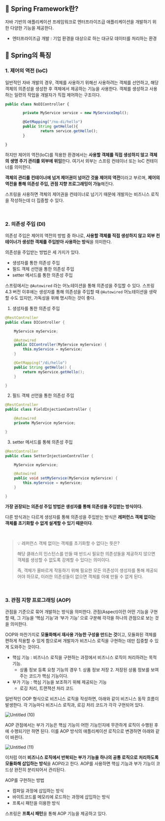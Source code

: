 ## :dizzy: Spring Framework란?

자바 기반의 애플리케이션 프레임워크로 엔터프라이즈급 애플리케이션을 개발하기 위한 다양한 기능을 제공한다. 

- 엔터프라이즈급 개발 : 기업 환경을 대상으로 하는 대규모 데이터를 처리하는 환경

## :dizzy: Spring의 특징

### 1. 제어의 역전 (IoC)

일반적인 자바 개발의 경우, 객체를 사용하기 위해선 사용하려는 객체를 선언하고, 해당 객체의 의존성을 생성한 후 객체에서 제공하는 기능을 사용한다. 객체를 생성하고 사용하는 일련의 작업을 개발자가 직접 제어하는 구조이다.

```jsx
public class NoDIController {

		private MyService service = new MyServiceImpl();

		@GetMapping("/no-di/hello")
		public String getHello(){
				return service.getHello();
		}

}
```

하지만 제어의 역전(IoC)를 적용한 환경에서는 **사용할 객체를 직접 생성하지 않고 객체의 생명 주기 관리를 외부에 위임**한다. 여기서 외부는 스프링 컨테이너 또는 IoC 컨테이너를 의미한다. 

**객체의 관리를 컨테이너에 넘겨 제어권이 넘어간 것을 제어의 역전**이라고 부르며, **제어의 역전을 통해 의존성 주입, 관점 지향 프로그래밍이 가능**해진다.

스프링을 사용하면 객체의 제어권을 컨테이너로 넘기기 때문에 개발자는 비즈니스 로직을 작성하는데 더 집중할 수 있다.

<br/>

### 2. 의존성 주입 (DI)

의존성 주입은 제어의 역전의 방법 중 하나로, **사용할 객체를 직접 생성하지 않고 외부 컨테이너가 생성한 객체를 주입받아 사용하는 방식**을 의미한다.

의존성을 주입받는 방법은 세 가지가 있다.

- 생성자를 통한 의존성 주입
- 필드 객체 선언을 통한 의존성 주입
- setter 메서드를 통한 의존성 주입

스프링에서는 `@Autowired` 라는 어노테이션을 통해 의존성을 주입할 수 있다. 스프링 4.3 버전 이후에는 생성자를 통해 의존성을 주입할 때 `@Autowired` 어노테이션을 생략할 수도 있지만, 가독성을 위해 명시하는 것이 좋다.

1. 생성자를 통한 의존성 주입

```java
@RestController
public class DIController {

    MyService myService;

    @Autowired
    public DIController(MyService myService) {
        this.myService = myService;
    }

    @GetMapping("/di/hello")
    public String getHello() {
        return myService.getHello();
    }

}
```

2. 필드 객체 선언을 통한 의존성 주입

```java
@RestController
public class FieldInjectionController {

    @Autowired
    private MyService myService;

}
```

3. setter 메서드를 통해 의존성 주입

```java
@RestController
public class SetterInjectionController {

    MyService myService;

    @Autowired
    public void setMyService(MyService myService) {
        this.myService = myService;
    }

}
```

**가장 권장되는 의존성 주입 방법은 생성자를 통해 의존성을 주입받는 방식이다.**

다른 방식과는 다르게 생성자를 통해 의존성을 주입받는 방식은 **레퍼런스 객체 없이는 객체를 초기화할 수 없게 설계할 수 있기 때문이다**. 

<br/>

> 💡 레퍼런스 객체 없이는 객체를 초기화할 수 없다는 뜻은?
> 
> 해당 클래스의 인스턴스를 만들 때 반드시 필요한 의존성들을 제공하지 않으면 객체를 생성할 수 없도록 강제할 수 있다는 의미이다.
>
> 즉, 객체가 올바르게 작동하기 위해 필요한 모든 의존성이 생성자를 통해 제공되어야 하므로, 이러한 의존성들이 없으면 객체를 아예 만들 수 없게 된다.

<br/>

### 3. 관점 지향 프로그래밍 (AOP)

관점을 기준으로 묶어 개발하는 방식을 의미한다. 관점(Aspect)이란 어떤 기능을 구현할 때, 그 기능을 ‘핵심 기능’과 ‘부가 기능’ 으로 구분해 각각을 하나의 관점으로 보는 것을 의미한다.

OOP와 마찬가지로 **모듈화해서 재사용 가능한 구성을 만드는 것**이고, 모듈화된 객체를 편하게 적용할 수 있게 함으로써 개발자가 비즈니스 로직을 구현하는 데만 집중할 수 있게 도와주는 것이다.

- 핵심 기능 : 비즈니스 로직을 구현하는 과정에서 비즈니스 로직이 처리하려는 목적 기능.
    - 상품 정보 등록 요청 기능의 경우 1. 상품 정보 저장 2. 저장된 상품 정보를 보여주는 코드가 핵심 기능이다.
- 부가 기능 : 핵심 기능을 보조하기 위해 제공되는 기능
    - 로깅 처리, 트랜잭션 처리 코드

일반적인 OOP 형식으로 비즈니스 로직을 작성하면, 아래와 같이 비즈니스 동작 흐름이 발생한다. 각 기능마다 비즈니스 로직과, 로깅 처리 코드가 각각 구현되어 있다.

![Untitled (10)](https://github.com/jxixeun/CSStudy/assets/102013524/c1994c72-8bcc-4243-951f-7575ac0e87cf)

AOP 관점에서는 부가 기능은 핵심 기능이 어떤 기능인지에 무관하게 로직이 수행된 후에 수행되기만 하면 된다. 이를 AOP 방식의 애플리케이션 로직으로 변경하면 아래와 같이 바뀐다. 

![Untitled (11)](https://github.com/jxixeun/CSStudy/assets/102013524/d4ccc657-e055-4937-8dbf-36e92cb9a588)

이처럼 여러 **비즈니스 로직에서 반복되는 부가 기능을 하나의 공통 로직으로 처리하도록 모듈화해 삽입하는 방식**을 AOP라고 한다. AOP를 사용하면 핵심 기능과 부가 기능이 코드상 완전히 분리되어서 관리된다.

AOP를 구현하는 방법

- 컴파일 과정에 삽입하는 방식
- 바이트코드를 메모리에 로드하는 과정에 삽입하는 방식
- 프록시 패턴을 이용한 방식

스프링은 **프록시 패턴**을 통해 AOP 기능을 제공하고 있다.
